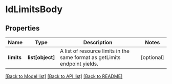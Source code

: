 # IdLimitsBody

## Properties
Name | Type | Description | Notes
------------ | ------------- | ------------- | -------------
**limits** | **list[object]** | A list of resource limits in the same format as getLimits endpoint yields. | [optional] 

[[Back to Model list]](../README.md#documentation-for-models) [[Back to API list]](../README.md#documentation-for-api-endpoints) [[Back to README]](../README.md)

